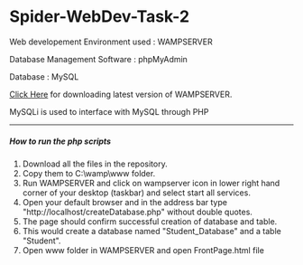 # Spider-WebDev-Task-2
Web developement Environment used : WAMPSERVER

Database Management Software : phpMyAdmin

Database : MySQL

[Click Here](http://www.wampserver.com/en/#download-wrapper) for downloading latest version of WAMPSERVER.

MySQLi is used to interface with MySQL through PHP
***
##### How to run the php scripts
1. Download all the files in the repository.
2. Copy them to C:\wamp\www folder.
3. Run WAMPSERVER and click on wampserver icon in lower right hand corner of your desktop (taskbar) and select start all services.
4. Open your default browser and in the address bar type "http://localhost/createDatabase.php" without double quotes.
5. The page should confirm successful creation of database and table.
6. This would create a database named "Student_Database" and a table "Student".  
7. Open www folder in WAMPSERVER and open FrontPage.html file
